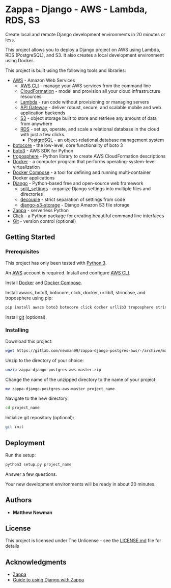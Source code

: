 # Zappa - Django - AWS - Lambda, RDS, S3

Create local and remote Django development environments in 20 minutes or less.

This project allows you to deploy a Django project on AWS using Lambda, RDS (PostgreSQL), and S3.
It also creates a local development environment using Docker.

This project is built using the following tools and libraries:
* [AWS](https://aws.amazon.com/) - Amazon Web Services
  * [AWS CLI](https://docs.aws.amazon.com/cli/latest/userguide/cli-chap-welcome.html) - manage your AWS services from the command line
  * [CloudFormation](https://aws.amazon.com/cloudformation/) - model and provision all your cloud infrastructure resources
  * [Lambda](https://aws.amazon.com/lambda/) - run code without provisioning or managing servers
  * [API Gateway](https://aws.amazon.com/api-gateway/) - deliver robust, secure, and scalable mobile and web application backends
  * [S3](https://aws.amazon.com/s3/) - object storage built to store and retrieve any amount of data from anywhere
  * [RDS](https://aws.amazon.com/rds/) - set up, operate, and scale a relational database in the cloud with just a few clicks.
    * [PostgreSQL](https://www.postgresql.org/) - an object-relational database management system
* [botocore](https://github.com/boto/botocore) - the low-level, core functionality of boto 3
* [boto3](https://github.com/boto/boto3) - AWS SDK for Python
* [troposphere](https://github.com/cloudtools/troposphere) - Python library to create AWS CloudFormation descriptions
* [Docker](https://www.docker.com/) - a computer program that performs operating-system-level virtualization
* [Docker Compose](https://docs.docker.com/compose/install/) - a tool for defining and running multi-container Docker applications
* [Django](https://www.djangoproject.com/) - Python-based free and open-source web framework
  * [split_settings](https://github.com/sobolevn/django-split-settings) - organize Django settings into multiple files and directories
  * [decouple](https://github.com/henriquebastos/python-decouple/) - strict separation of settings from code
  * [django-s3-storage](https://github.com/etianen/django-s3-storage) - Django Amazon S3 file storage
* [Zappa](https://github.com/Miserlou/Zappa) - serverless Python
* [Click](https://click.palletsprojects.com/en/7.x/) - a Python package for creating beautiful command line interfaces
* [Git](https://git-scm.com/) - version control (optional)

## Getting Started


### Prerequisites

This project has only been tested with [Python 3](https://www.python.org/download/releases/3.0/).

An [AWS](https://aws.amazon.com/) account is required.
Install and configure [AWS CLI](https://docs.aws.amazon.com/cli/latest/userguide/cli-chap-welcome.html).

Install [Docker](https://www.docker.com/get-started) and [Docker Compose](https://docs.docker.com/compose/install/).

Install awacs, boto3, botocore, click, docker, urllib3, strincase, and troposphere using pip:

```bash
pip install awacs boto3 botocore click docker urllib3 troposphere stringcase
```

Install [git](https://git-scm.com/book/en/v2/Getting-Started-Installing-Git) (optional).

### Installing

Download this project:

```bash
wget https://gitlab.com/newman99/zappa-django-postgres-aws/-/archive/master/zappa-django-postgres-aws-master.zip
```

Unzip to the directory of your choice:

```bash
unzip zappa-django-postgres-aws-master.zip
```

Change the name of the unzipped directory to the name of your project:

```bash
mv zappa-django-postgres-aws-master project_name
```

Navigate to the new directory:

```bash
cd project_name
```

Initialize git repository (optional):

```bash
git init
```

## Deployment

Run the setup:

```bash
python3 setup.py project_name
```

Answer a few questions.

Your new development environments will be ready in about 20 minutes.

## Authors

* **Matthew Newman**

## License

This project is licensed under The Unlicense - see the [LICENSE.md](LICENSE.md) file for details

## Acknowledgments

* [Zappa](https://github.com/Miserlou/Zappa)
* [Guide to using Django with Zappa](https://edgarroman.github.io/zappa-django-guide/)

